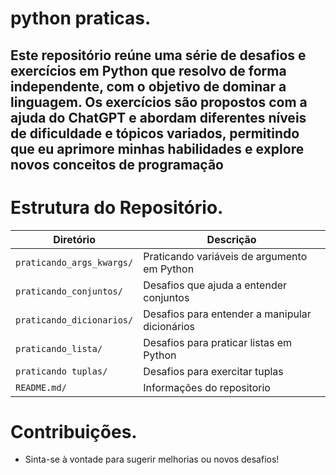 # python praticas.

## Este repositório reúne uma série de desafios e exercícios em Python que resolvo de forma independente, com o objetivo de dominar a linguagem. Os exercícios são propostos com a ajuda do ChatGPT e abordam diferentes níveis de dificuldade e tópicos variados, permitindo que eu aprimore minhas habilidades e explore novos conceitos de programação

# Estrutura do Repositório.


| Diretório               | Descrição                                |
|-------------------------|------------------------------------------|
| `praticando_args_kwargs/`     | Praticando variáveis de argumento em Python      |
| `praticando_conjuntos/` | Desafios que ajuda a entender conjuntos |
| `praticando_dicionarios/`   | Desafios para entender a manipular dicionários |
| `praticando_lista/`             | Desafios para praticar listas em Python   |
|`praticando tuplas/` | Desafios para exercitar tuplas |
|`README.md/` | Informações do repositorio |

# Contribuições.

* Sinta-se à vontade para sugerir melhorias ou novos desafios!
